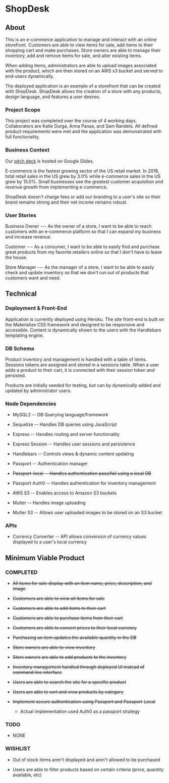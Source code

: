 # ShopDesk

## About

This is an e-commerce application to manage and interact with an online storefront. Customers are able to view items for sale, add items to their shopping cart and make purchases. Store owners are able to manage their inventory, add and remove items for sale, and alter existing items.

When adding items, administrators are able to upload images associated with the product, which are then stored on an AWS s3 bucket and served to end-users dynamically.

The deployed application is an example of a storefront that can be created with ShopDesk. ShopDesk allows the creation of a store with any products, design language, and features a user desires.

### Project Scope

This project was completed over the course of 4 working days. Collaborators are Katie Durga, Anna Panas, and Sam Randels. All defined product requirements were met and the application was demonstrated with full functionality.

### Business Context

Our [pitch deck](https://docs.google.com/presentation/d/1NrNWlxYCQ4QATR659-QfrsXOXH5aKYEky6Sua3D21Lw/edit?usp=sharing "ShopDesk") is hosted on Google Slides.

E-commerce is the fastest growing sector of the US retail market. In 2018, total retail sales in the US grew by 3.0% while e-commerce sales in the US grew by 15.0%. Small businesses see the greatest customer acquisition and revenue growth from implementing e-commerce.

ShopDesk doesn't charge fees or add our branding to a user's site so their brand remains strong and their net income remains robust.

### User Stories

Business Owner --- As the owner of a store, I want to be able to reach customers with an e-commerce platform so that I can expand my business and increase revenue.

Customer --- As a consumer, I want to be able to easily find and purchase great products from my favorite retailers online so that I don't have to leave the house.

Store Manager --- As the manager of a store, I want to be able to easily check and update inventory so that we don't run out of products that customers want and need.

## Technical

### Deployment & Front-End

Application is currently deployed using Heroku. The site front-end is built on the Materialize CSS framework and designed to be responsive and accessible. Content is dynamically shown to the users with the Handlebars templating engine.

### DB Schema

Product inventory and management is handled with a table of items. Sessions tokens are assigned and stored in a sessions table. When a user adds a product to their cart, it is connected with their session token and persisted.

Products are initially seeded for testing, but can by dynamically added and updated by administrator users.

### Node Dependencies

* MySQL2 -- DB Querying language/framework

* Sequelize -- Handles DB queries using JavaScript

* Express -- Handles routing and server functionality

* Express Session -- Handles user sessions and persistence

* Handlebars -- Controls views & dynamic content updating

* Passport -- Authentication manager

* ~~Passport-local -- Handles authentication pass/fail using a local DB~~

* Passport Auth0 -- Handles authentication for inventory management

* AWS S3 -- Enables access to Amazon S3 buckets

* Multer -- Handles image uploading

* Multer S3 -- Allows user uploaded images to be stored on an S3 bucket

### APIs

* Currency Converter -- API allows conversion of currency values displayed to a user's local currency

## Minimum Viable Product

### COMPLETED

* ~~All items for sale display with an item name, price, description, and image~~

* ~~Customers are able to view all items for sale~~

* ~~Customers are able to add items to their cart~~

* ~~Customers are able to purchase items from their cart~~

* ~~Customers are able to convert prices to their local currency~~

* ~~Purchasing an item updates the available quantity in the DB~~

* ~~Store owners are able to view inventory~~

* ~~Store owners are able to add products to the inventory~~

* ~~Inventory management handled through deployed UI instead of command line interface~~

* ~~Users are able to search the site for a specific product~~

* ~~Users are able to sort and view products by category~~

* ~~Implement secure authentication using Passport and Passport-Local~~

  * Actual implementation used Auth0 as a passport strategy

### TODO

* NONE

### WISHLIST

* Out of stock items aren't displayed and aren't allowed to be purchased

* Users are able to filter products based on certain criteria (price, quantity available, etc)
